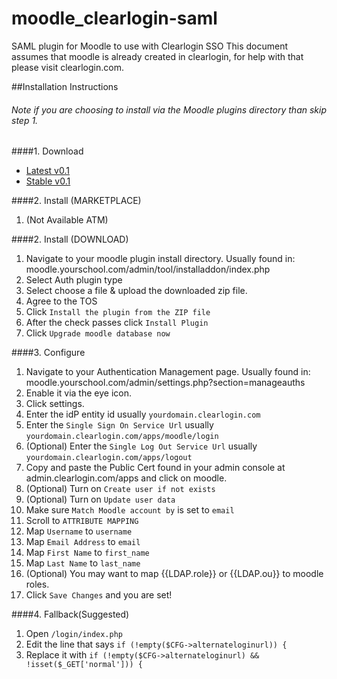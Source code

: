 moodle_clearlogin-saml
===============

SAML plugin for Moodle to use with Clearlogin SSO
This document assumes that moodle is already created in clearlogin, for help with that please visit clearlogin.com.


##Installation Instructions
###### Note if you are choosing to install via the Moodle plugins directory than skip step 1.
####1. Download
  * [Latest v0.1](https://github.com/Clearlogin/moodle_clearlogin-saml/releases/download/v0.1/clearlogin_saml.zip)
  * [Stable v0.1](https://github.com/Clearlogin/moodle_clearlogin-saml/releases/download/v0.1/clearlogin_saml.zip)

####2. Install (MARKETPLACE)
  1. (Not Available ATM)

####2. Install (DOWNLOAD)
  1. Navigate to your moodle plugin install directory. Usually found in:
   moodle.yourschool.com/admin/tool/installaddon/index.php
  2. Select Auth plugin type
  3. Select choose a file & upload the downloaded zip file.
  4. Agree to the TOS
  5. Click `Install the plugin from the ZIP file`
  6. After the check passes click `Install Plugin`
  7. Click `Upgrade moodle database now`

####3. Configure
  1. Navigate to your Authentication Management page. Usually found in:
    moodle.yourschool.com/admin/settings.php?section=manageauths
  2. Enable it via the eye icon.
  3. Click settings.
  4. Enter the idP entity id usually `yourdomain.clearlogin.com`
  5. Enter the `Single Sign On Service Url` usually `yourdomain.clearlogin.com/apps/moodle/login`
  6. (Optional) Enter the `Single Log Out Service Url` usually `yourdomain.clearlogin.com/apps/logout`
  7. Copy and paste the Public Cert found in your admin console at admin.clearlogin.com/apps and click on moodle.
  8. (Optional) Turn on `Create user if not exists`
  9. (Optional) Turn on `Update user data`
  10. Make sure `Match Moodle account by` is set to `email`
  11. Scroll to `ATTRIBUTE MAPPING`
  12. Map `Username` to `username`
  13. Map `Email Address` to `email`
  14. Map `First Name` to `first_name`
  15. Map `Last Name` to `last_name`
  16. (Optional) You may want to map {{LDAP.role}} or {{LDAP.ou}} to moodle roles.
  17. Click `Save Changes` and you are set!

####4. Fallback(Suggested)
  1. Open `/login/index.php`
  2. Edit the line that says `if (!empty($CFG->alternateloginurl)) {`
  3. Replace it with `if (!empty($CFG->alternateloginurl) && !isset($_GET['normal'])) {`
